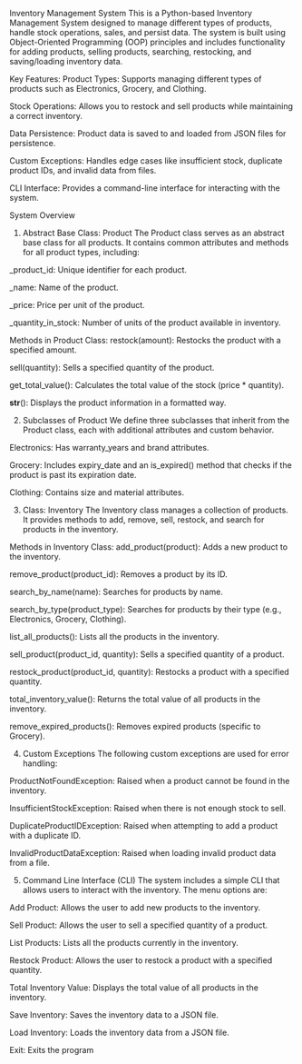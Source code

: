 Inventory Management System
This is a Python-based Inventory Management System designed to manage different types of products, handle stock operations, sales, and persist data. The system is built using Object-Oriented Programming (OOP) principles and includes functionality for adding products, selling products, searching, restocking, and saving/loading inventory data.

Key Features:
Product Types: Supports managing different types of products such as Electronics, Grocery, and Clothing.

Stock Operations: Allows you to restock and sell products while maintaining a correct inventory.

Data Persistence: Product data is saved to and loaded from JSON files for persistence.

Custom Exceptions: Handles edge cases like insufficient stock, duplicate product IDs, and invalid data from files.

CLI Interface: Provides a command-line interface for interacting with the system.

System Overview
1. Abstract Base Class: Product
The Product class serves as an abstract base class for all products. It contains common attributes and methods for all product types, including:

_product_id: Unique identifier for each product.

_name: Name of the product.

_price: Price per unit of the product.

_quantity_in_stock: Number of units of the product available in inventory.

Methods in Product Class:
restock(amount): Restocks the product with a specified amount.

sell(quantity): Sells a specified quantity of the product.

get_total_value(): Calculates the total value of the stock (price * quantity).

__str__(): Displays the product information in a formatted way.

2. Subclasses of Product
We define three subclasses that inherit from the Product class, each with additional attributes and custom behavior.

Electronics: Has warranty_years and brand attributes.

Grocery: Includes expiry_date and an is_expired() method that checks if the product is past its expiration date.

Clothing: Contains size and material attributes.

3. Class: Inventory
The Inventory class manages a collection of products. It provides methods to add, remove, sell, restock, and search for products in the inventory.

Methods in Inventory Class:
add_product(product): Adds a new product to the inventory.

remove_product(product_id): Removes a product by its ID.

search_by_name(name): Searches for products by name.

search_by_type(product_type): Searches for products by their type (e.g., Electronics, Grocery, Clothing).

list_all_products(): Lists all the products in the inventory.

sell_product(product_id, quantity): Sells a specified quantity of a product.

restock_product(product_id, quantity): Restocks a product with a specified quantity.

total_inventory_value(): Returns the total value of all products in the inventory.

remove_expired_products(): Removes expired products (specific to Grocery).

4. Custom Exceptions
The following custom exceptions are used for error handling:

ProductNotFoundException: Raised when a product cannot be found in the inventory.

InsufficientStockException: Raised when there is not enough stock to sell.

DuplicateProductIDException: Raised when attempting to add a product with a duplicate ID.

InvalidProductDataException: Raised when loading invalid product data from a file.

5. Command Line Interface (CLI)
The system includes a simple CLI that allows users to interact with the inventory. The menu options are:

Add Product: Allows the user to add new products to the inventory.

Sell Product: Allows the user to sell a specified quantity of a product.

List Products: Lists all the products currently in the inventory.

Restock Product: Allows the user to restock a product with a specified quantity.

Total Inventory Value: Displays the total value of all products in the inventory.

Save Inventory: Saves the inventory data to a JSON file.

Load Inventory: Loads the inventory data from a JSON file.

Exit: Exits the program
